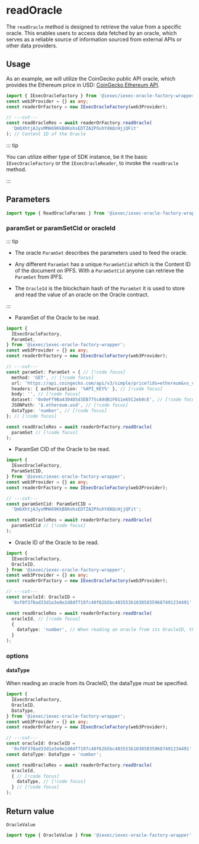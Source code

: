 # readOracle

The `readOracle` method is designed to retrieve the value from a specific
oracle. This enables users to access data fetched by an oracle, which serves as
a reliable source of information sourced from external APIs or other data
providers.

## Usage

As an example, we will utilize the CoinGecko public API oracle, which provides
the Ethereum price in USD:
<a href="https://api.coingecko.com/api/v3/simple/price?ids=ethereum&vs_currencies=usd">CoinGecko
Ethereum API</a>.

```ts twoslash
import { IExecOracleFactory } from '@iexec/iexec-oracle-factory-wrapper';
const web3Provider = {} as any;
const readerOrFactory = new IExecOracleFactory(web3Provider);

// ---cut---
const readOracleRes = await readerOrFactory.readOracle(
  'QmbXhtjAJysMMA69KkB8KohsEDTZA2PXuhYdAQcHjjQFit'
); // Content ID of the Oracle
```

::: tip

You can utilize either type of SDK instance, be it the basic
`IExecOracleFactory` or the `IExecOracleReader`, to invoke the `readOracle`
method.

:::

## Parameters

```ts twoslash
import type { ReadOracleParams } from '@iexec/iexec-oracle-factory-wrapper';
```

### paramSet or paramSetCid or oracleId <RequiredBadge />

::: tip

- The oracle `ParamSet` describes the parameters used to feed the oracle.

- Any different `ParamSet` has a unique `ParamSetCid` which is the Content ID of
  the document on IPFS. With a `ParamSetCid` anyone can retrieve the `ParamSet`
  from IPFS.

- The `OracleId` is the blockchain hash of the `ParamSet` it is used to store
  and read the value of an oracle on the Oracle contract.

:::

- ParamSet of the Oracle to be read.

<!-- prettier-ignore-start -->
```ts twoslash
import {
  IExecOracleFactory,
  ParamSet,
} from '@iexec/iexec-oracle-factory-wrapper';
const web3Provider = {} as any;
const readerOrFactory = new IExecOracleFactory(web3Provider);

// ---cut---
const paramSet: ParamSet = { // [!code focus]
  method: 'GET', // [!code focus]
  url: 'https://api.coingecko.com/api/v3/simple/price?ids=ethereum&vs_currencies=usd', // [!code focus]
  headers: { authorization: '%API_KEY%' }, // [!code focus]
  body: '', // [!code focus]
  dataset: '0x0eFf9Ba4304D5d3EB775cA9dB1F011e65C2eb0cE', // [!code focus]
  JSONPath: '$.ethereum.usd', // [!code focus]
  dataType: 'number', // [!code focus]
}; // [!code focus]

const readOracleRes = await readerOrFactory.readOracle(
  paramSet // [!code focus]
);
```
<!-- prettier-ignore-end -->

- ParamSet CID of the Oracle to be read.

```ts twoslash
import {
  IExecOracleFactory,
  ParamSetCID,
} from '@iexec/iexec-oracle-factory-wrapper';
const web3Provider = {} as any;
const readerOrFactory = new IExecOracleFactory(web3Provider);

// ---cut---
const paramSetCid: ParamSetCID =
  'QmbXhtjAJysMMA69KkB8KohsEDTZA2PXuhYdAQcHjjQFit';

const readOracleRes = await readerOrFactory.readOracle(
  paramSetCid // [!code focus]
);
```

- Oracle ID of the Oracle to be read.

```ts twoslash
import {
  IExecOracleFactory,
  OracleID,
} from '@iexec/iexec-oracle-factory-wrapper';
const web3Provider = {} as any;
const readerOrFactory = new IExecOracleFactory(web3Provider);

// ---cut---
const oracleId: OracleID =
  '0xf0f370ad33d1e3e8e2d8df7197c40f62b5bc403553b103858359687491234491';

const readOracleRes = await readerOrFactory.readOracle(
  oracleId, // [!code focus]
  {
    dataType: 'number', // When reading an oracle from its OracleID, the dataType must be specified.
  }
);
```

### options

#### dataType

When reading an oracle from its OracleID, the dataType must be specified.

<!-- prettier-ignore-start -->
```ts twoslash
import {
  IExecOracleFactory,
  OracleID,
  DataType,
} from '@iexec/iexec-oracle-factory-wrapper';
const web3Provider = {} as any;
const readerOrFactory = new IExecOracleFactory(web3Provider);

// ---cut---
const oracleId: OracleID =
  '0xf0f370ad33d1e3e8e2d8df7197c40f62b5bc403553b103858359687491234491';
const dataType: DataType = 'number';

const readOracleRes = await readerOrFactory.readOracle(
  oracleId,
  { // [!code focus]
    dataType, // [!code focus]
  } // [!code focus]
);
```
<!-- prettier-ignore-end -->

## Return value

`OracleValue`

```ts twoslash
import type { OracleValue } from '@iexec/iexec-oracle-factory-wrapper';
```
